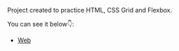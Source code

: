 Project created to practice HTML, CSS Grid and Flexbox.

You can see it below👇:
- [Web](https://camisetasfrontend.netlify.app/)
